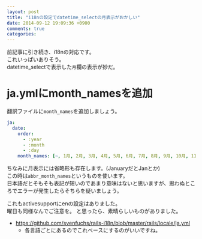 ```yaml
---
layout: post
title: "i18nの設定でdatetime_selectの月表示がおかしい"
date: 2014-09-12 19:09:36 +0900
comments: true
categories: 
---
```


前記事に引き続き、i18nの対応です。  
これいっぱいありそう。  
datetime_selectで表示した`月`欄の表示が妙だ。

<!-- more -->

# ja.ymlにmonth_namesを追加

翻訳ファイルに`month_names`を追加しましょう。

```yaml config/locals/ja.yml
ja:
  date:
    order: 
      - :year
      - :month
      - :day
    month_names: [~, 1月, 2月, 3月, 4月, 5月, 6月, 7月, 8月, 9月, 10月, 11月, 12月]
```

ちなみに月表示には省略形も存在します。(JanuaryだとJanとか)  
この時は`abbr_month_names`というものを使います。  
日本語だとそもそも表記が短いのであまり意味はないと思いますが、思わぬところでエラーが発生したらそちらを疑いましょう。  

これもactivesupportにenの設定はありました。  
曜日も同様なんでご注意を。
と思ったら、素晴らしいものがありました。

* https://github.com/svenfuchs/rails-i18n/blob/master/rails/locale/ja.yml
  * 各言語ごとにあるのでこれベースにするのがいいですね。
